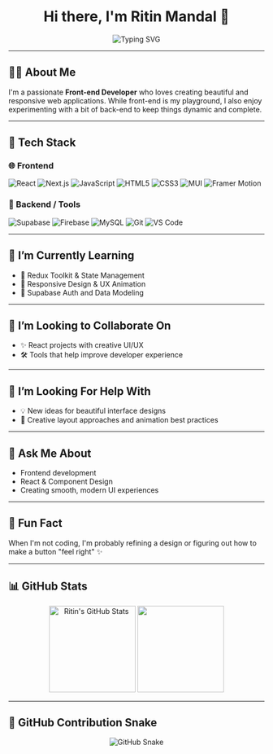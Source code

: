<h1 align="center">Hi there, I'm Ritin Mandal 👋</h1>

<p align="center">
  <img src="https://readme-typing-svg.herokuapp.com?font=Fira+Code&weight=600&size=22&pause=1000&color=F46A6A&center=true&vCenter=true&width=435&lines=FrontEnd+Developer+%7C+Web+Designer;Tech+and+AI+Enthusiast" alt="Typing SVG" />
</p>

---

## 👨‍💻 About Me

I'm a passionate **Front-end Developer** who loves creating beautiful and responsive web applications. While front-end is my playground, I also enjoy experimenting with a bit of back-end to keep things dynamic and complete.

---

## 🔧 Tech Stack

### 🌐 Frontend

![React](https://img.shields.io/badge/-React-61DAFB?logo=react&logoColor=000&style=for-the-badge)
![Next.js](https://img.shields.io/badge/-Next.js-000000?logo=next.js&logoColor=white&style=for-the-badge)
![JavaScript](https://img.shields.io/badge/-JavaScript-F7DF1E?logo=javascript&logoColor=000&style=for-the-badge)
![HTML5](https://img.shields.io/badge/-HTML5-E34F26?logo=html5&logoColor=fff&style=for-the-badge)
![CSS3](https://img.shields.io/badge/-CSS3-1572B6?logo=css3&logoColor=fff&style=for-the-badge)
![MUI](https://img.shields.io/badge/-MaterialUI-0081CB?logo=mui&logoColor=fff&style=for-the-badge)
![Framer Motion](https://img.shields.io/badge/-Framer_Motion-EF018C?logo=framer&logoColor=fff&style=for-the-badge)

### 🔧 Backend / Tools
![Supabase](https://img.shields.io/badge/-Supabase-3ECF8E?logo=supabase&logoColor=000&style=for-the-badge)
![Firebase](https://img.shields.io/badge/-Firebase-FFCA28?logo=firebase&logoColor=000&style=for-the-badge)
![MySQL](https://img.shields.io/badge/-MySQL-4479A1?logo=mysql&logoColor=white&style=for-the-badge)
![Git](https://img.shields.io/badge/-Git-F05032?logo=git&logoColor=fff&style=for-the-badge)
![VS Code](https://img.shields.io/badge/-VSCode-007ACC?logo=visualstudiocode&logoColor=fff&style=for-the-badge)

---

## 🌱 I’m Currently Learning

- 🔁 Redux Toolkit & State Management
- 📱 Responsive Design & UX Animation
- 🔐 Supabase Auth and Data Modeling

---

## 🤝 I’m Looking to Collaborate On

- ✨ React projects with creative UI/UX
- 🛠️ Tools that help improve developer experience

---

## 🧠 I’m Looking For Help With

- 💡 New ideas for beautiful interface designs
- 🎨 Creative layout approaches and animation best practices

---

## 💬 Ask Me About

- Frontend development
- React & Component Design
- Creating smooth, modern UI experiences

---

## 🎉 Fun Fact

When I'm not coding, I'm probably refining a design or figuring out how to make a button "feel right" ✨

---

## 📊 GitHub Stats

<p align="center">
  <img src="https://github-readme-stats.vercel.app/api?username=ritinmandal&show_icons=true&theme=tokyonight&hide_border=true&border_radius=10" alt="Ritin's GitHub Stats" height="170" />
  <img src="https://github-readme-stats.vercel.app/api/top-langs/?username=ritinmandal&layout=compact&theme=tokyonight&hide_border=true&border_radius=10" height="170" />
</p>

---

## 🐍 GitHub Contribution Snake

<p align="center">
  <img src="https://github.com/ritinmandal/ritinmandal/blob/output/github-contribution-grid-snake.svg" alt="GitHub Snake" />
</p>
